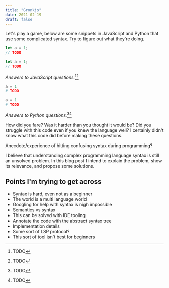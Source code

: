 ```yaml
---
title: "Gronkjs"
date: 2021-02-19
draft: false
---
```


Let's play a game, below are some snippets in JavaScript and Python that use some complicated syntax. Try to figure out what they're doing.

```js
let a = 1;
// TODO
```

```js
let a = 1;
// TODO
```

*Answers to JavaScript questions.*[^1][^2]

```python
a = 1
# TODO
```

```python
a = 1
# TODO
```

*Answers to Python questions.*[^3][^4]

How did you fare? Was it harder than you thought it would be? Did you struggle with this code even if you knew the language well? I certainly didn't know what this code did before making these questions.

Anecdote/experience of hitting confusing syntax during programming?

I believe that understanding complex programming language syntax is still an unsolved problem. In this blog post I intend to explain the problem, show its relevance, and propose some solutions.



## Points I'm trying to get across
* Syntax is hard, even not as a beginner
* The world is a multi language world
* Googling for help with syntax is nigh impossible
* Semantics vs syntax
* This can be solved with IDE tooling
* Annotate the code with the abstract syntax tree
* Implementation details
* Some sort of LSP protocol?
* This sort of tool isn't best for beginners

[^1]: TODO
[^2]: TODO
[^3]: TODO
[^4]: TODO
